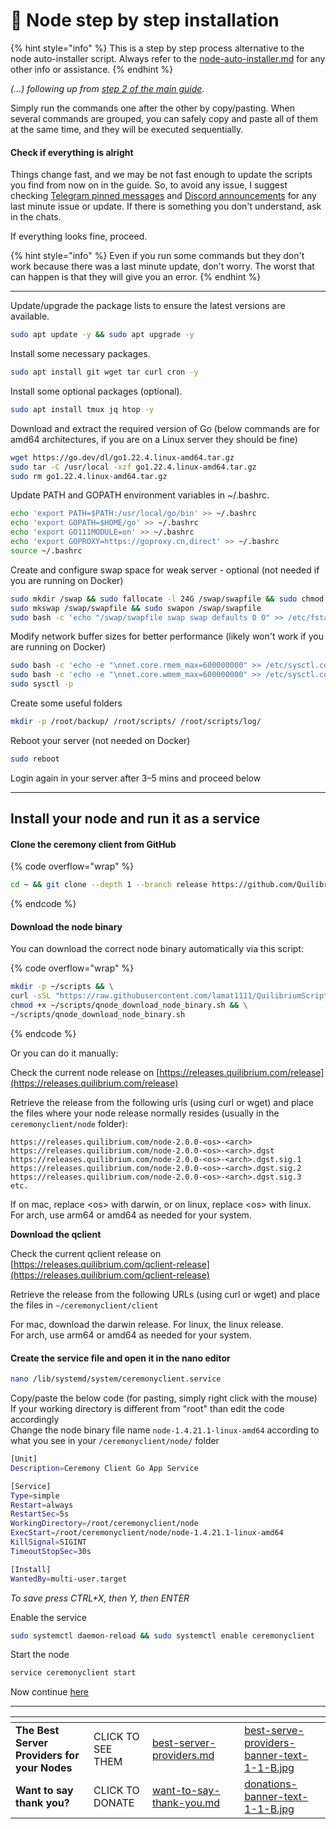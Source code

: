# 🔢 Node step by step installation

{% hint style="info" %}
This is a step by step process alternative to the node auto-installer script. Always refer to the  [node-auto-installer.md](../node-auto-installer.md "mention") for any other info or assistance.
{% endhint %}

_(...) following up from_ [_step 2 of the main guide_](https://docs.quilibrium.one/quilibrium-node-setup-guide/node-auto-installer#id-2-install-ubuntu)_._

Simply run the commands one after the other by copy/pasting. When several commands are grouped, you can safely copy and paste all of them at the same time, and they will be executed sequentially.

#### Check if everything is alright

Things change fast, and we may be not fast enough to update the scripts you find from now on in the guide. So, to avoid any issue, I suggest checking [Telegram pinned messages](https://t.me/quilibrium) and [Discord announcements](https://discord.gg/quilibrium) for any last minute issue or update. If there is something you don't understand, ask in the chats.

If everything looks fine, proceed.

{% hint style="info" %}
Even if you run some commands but they don't work because there was a last minute update, don't worry. The worst that can happen is that they will give you an error.&#x20;
{% endhint %}

***

Update/upgrade the package lists to ensure the latest versions are available.

```bash
sudo apt update -y && sudo apt upgrade -y
```

Install some necessary packages.

```bash
sudo apt install git wget tar curl cron -y
```

Install some optional packages (optional).

```bash
sudo apt install tmux jq htop -y
```

Download and extract the required version of Go (below commands are for amd64 architectures, if you are on a Linux server they should be fine)

```bash
wget https://go.dev/dl/go1.22.4.linux-amd64.tar.gz
sudo tar -C /usr/local -xzf go1.22.4.linux-amd64.tar.gz
sudo rm go1.22.4.linux-amd64.tar.gz
```

Update PATH and GOPATH environment variables in \~/.bashrc.

```bash
echo 'export PATH=$PATH:/usr/local/go/bin' >> ~/.bashrc
echo 'export GOPATH=$HOME/go' >> ~/.bashrc
echo 'export GO111MODULE=on' >> ~/.bashrc
echo 'export GOPROXY=https://goproxy.cn,direct' >> ~/.bashrc
source ~/.bashrc
```

Create and configure swap space for weak server - optional (not needed if you are running on Docker)

```bash
sudo mkdir /swap && sudo fallocate -l 24G /swap/swapfile && sudo chmod 600 /swap/swapfile
sudo mkswap /swap/swapfile && sudo swapon /swap/swapfile
sudo bash -c 'echo "/swap/swapfile swap swap defaults 0 0" >> /etc/fstab'
```

Modify network buffer sizes for better performance (likely won't work if you are running on Docker)

```bash
sudo bash -c 'echo -e "\nnet.core.rmem_max=600000000" >> /etc/sysctl.conf'
sudo bash -c 'echo -e "\nnet.core.wmem_max=600000000" >> /etc/sysctl.conf'
sudo sysctl -p
```

Create some useful folders

```bash
mkdir -p /root/backup/ /root/scripts/ /root/scripts/log/
```

Reboot your server (not needed on Docker)

```bash
sudo reboot
```

Login again in your server after 3–5 mins and proceed below

***

## Install your node and run it as a service

#### Clone the ceremony client from GitHub

{% code overflow="wrap" %}
```bash
cd ~ && git clone --depth 1 --branch release https://github.com/QuilibriumNetwork/ceremonyclient.git
```
{% endcode %}



#### Download the node binary

You can download the correct node binary automatically via this script:

{% code overflow="wrap" %}
```bash
mkdir -p ~/scripts && \
curl -sSL "https://raw.githubusercontent.com/lamat1111/QuilibriumScripts/main/tools/qnode_download_node_binary.sh" -o ~/scripts/qnode_download_node_binary.sh && \
chmod +x ~/scripts/qnode_download_node_binary.sh && \
~/scripts/qnode_download_node_binary.sh
```
{% endcode %}

Or you can do it manually:

Check the current node release on [https://releases.quilibrium.com/release](https://releases.quilibrium.com/release)

Retrieve the release from the following urls (using curl or wget) and place the files where your node release normally resides (usually in the `ceremonyclient/node` folder):

```
https://releases.quilibrium.com/node-2.0.0-<os>-<arch> 
https://releases.quilibrium.com/node-2.0.0-<os>-<arch>.dgst
https://releases.quilibrium.com/node-2.0.0-<os>-<arch>.dgst.sig.1
https://releases.quilibrium.com/node-2.0.0-<os>-<arch>.dgst.sig.2
https://releases.quilibrium.com/node-2.0.0-<os>-<arch>.dgst.sig.3
etc.
```

If on mac, replace \<os> with darwin, or on linux, replace \<os> with linux. \
For arch, use arm64 or amd64 as needed for your system.



**Download the qclient**

Check the current qclient release on [https://releases.quilibrium.com/qclient-release](https://releases.quilibrium.com/qclient-release)

Retrieve the release from the following URLs (using curl or wget) and place the files in `~/ceremonyclient/client`

For mac, download the darwin release. For linux, the linux release. \
For arch, use arm64 or amd64 as needed for your system.



#### Create the service file and open it in the nano editor

```bash
nano /lib/systemd/system/ceremonyclient.service
```

Copy/paste the below code (for pasting, simply right click with the mouse)\
If your working directory is different from "root" than edit the code accordingly\
Change the node binary file name `node-1.4.21.1-linux-amd64` according to what you see in your `/ceremonyclient/node/` folder

```bash
[Unit]
Description=Ceremony Client Go App Service

[Service]
Type=simple
Restart=always
RestartSec=5s
WorkingDirectory=/root/ceremonyclient/node
ExecStart=/root/ceremonyclient/node/node-1.4.21.1-linux-amd64
KillSignal=SIGINT
TimeoutStopSec=30s

[Install]
WantedBy=multi-user.target

```

_To save press CTRL+X, then Y, then ENTER_

Enable the service

```bash
sudo systemctl daemon-reload && sudo systemctl enable ceremonyclient
```

Start the node

```bash
service ceremonyclient start
```

Now continue [here](https://docs.quilibrium.one/quilibrium-node-setup-guide/node-auto-installer#id-5-let-the-node-run)

***

<table data-card-size="large" data-column-title-hidden data-view="cards" data-full-width="false"><thead><tr><th></th><th></th><th data-hidden data-card-target data-type="content-ref"></th><th data-hidden></th><th data-hidden data-card-cover data-type="files"></th></tr></thead><tbody><tr><td><strong>The Best Server Providers for your Nodes</strong></td><td>CLICK TO SEE THEM</td><td><a href="../best-server-providers.md">best-server-providers.md</a></td><td></td><td><a href="../.gitbook/assets/best-serve-providers-banner-text-1-1-B.jpg">best-serve-providers-banner-text-1-1-B.jpg</a></td></tr><tr><td><strong>Want to say thank you?</strong></td><td>CLICK TO DONATE</td><td><a href="../want-to-say-thank-you.md">want-to-say-thank-you.md</a></td><td></td><td><a href="../.gitbook/assets/donations-banner-text-1-1-B.jpg">donations-banner-text-1-1-B.jpg</a></td></tr></tbody></table>
